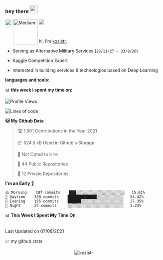 ### hey there <img src="https://media.giphy.com/media/hvRJCLFzcasrR4ia7z/giphy.gif" width="25px">

<a href="https://www.linkedin.com/in/kozistr/">
  <img align="left" alt="LinkedIN" width="22px" src="https://raw.githubusercontent.com/peterthehan/peterthehan/master/assets/linkedin.svg" />
</a>
<a href="https://medium.com/@kozistr">
  <img align="left" alt="Medium" width="80" src="https://github.com/melanieshi0120/melanieshi0120/blob/master/medium.ico" />
</a>

![](https://visitor-badge.glitch.me/badge?page_id=kozistr.kozistr)

<br />

hi, i'm [kozistr](http://kozistr.tech/about).

* Serving as Alternative Military Services (`20/11/27 ~ 23/9/26`)

* Kaggle Competition Expert

* Interested in building services & technologies based on Deep Learning

**languages and tools:**  


📊 **this week i spent my time on:**
<!--START_SECTION:waka-->
![Profile Views](http://img.shields.io/badge/Profile%20Views-63-blue)

![Lines of code](https://img.shields.io/badge/From%20Hello%20World%20I%27ve%20Written-921273%20lines%20of%20code-blue)

**🐱 My Github Data** 

> 🏆 1,501 Contributions in the Year 2021
 > 
> 📦 524.5 kB Used in Github's Storage 
 > 
> 🚫 Not Opted to Hire
 > 
> 📜 44 Public Repositories 
 > 
> 🔑 12 Private Repositories  
 > 
**I'm an Early 🐤** 

```text
🌞 Morning    107 commits    ███░░░░░░░░░░░░░░░░░░░░░░   15.01% 
🌆 Daytime    388 commits    █████████████░░░░░░░░░░░░   54.42% 
🌃 Evening    195 commits    ██████░░░░░░░░░░░░░░░░░░░   27.35% 
🌙 Night      23 commits     ░░░░░░░░░░░░░░░░░░░░░░░░░   3.23%

```


📊 **This Week I Spent My Time On** 

```text
```


 Last Updated on 07/08/2021
<!--END_SECTION:waka-->

📈 my github stats

<p align="center"> <img src="https://github-readme-stats.vercel.app/api?username=kozistr&show_icons=true&theme=gotham" alt="kozistr" />
